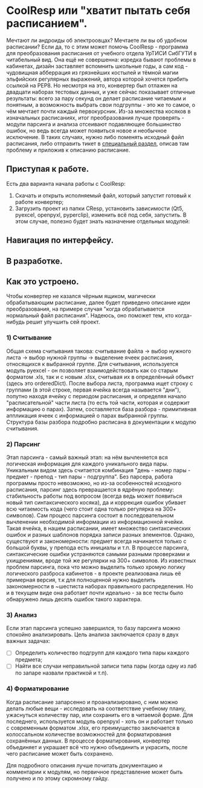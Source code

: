 # CoolResp или "хватит пытать себя расписанием".
Мечтают ли андроиды об электроовцах? Мечтаете ли вы об удобном расписании? Если да, то с этим может помочь CoolResp - программа для преобразования расписания от учебного отдела УрТИСИ СибГУТИ в читабельный вид.
Она ещё не совершенна: изредка бывают проблемы в кабинетах, дизайн заставляет вспомнить школьные годы, а сам код - чудовищная абберрация из грязнейших костылей и тёмной магии эльфийских регулярных выражений, автора которой хочется прибить ссылкой на PEP8. Но несмотря на это, конвертер был отлажен на двадцати наборах тестовых данных, и уже сейчас показывает отличные результаты: всего за пару секунд он делает расписание читаемым и понятным, а возможность выбрать свои подгруппы - это же то самое, о чём мечтает почти каждый первокурсник.
Из-за множества косяков в изначальных расписаниях, итог преобразования лучше проверять - модули парсинга и анализа отсеивают подавляющее большинство ошибок, но ведь всегда может появиться новое и необычное исключение. В таких случаях, нужно либо поменять исходный файл расписания, либо отправить тикет в [специальный раздел](https://github.com/DK905/CoolResp/issues), описав там проблему и приложив к описанию расписание.

## Приступая к работе.
Есть два варианта начала работы с CoolResp:
1) Скачать и открыть исполняемый файл, который запустит готовый к работе конвертер;
2) Загрузить проект из папки CResp, установить зависимости (Qt5, pyexcel, openpyxl, pyperclip), изменить всё под себя, запустить. В этом случае, полезно будет знать назначение отдельных модулей:

## Навигация по интерфейсу.


## В разработке.


## Как это устроено.
Чтобы конвертер не казался чёрным ящиком, магически обрабатывающим расписание, далее будет приведено описание идеи преобразования, на примере случая "когда обрабатывается нормальный файл расписания". Надеюсь, оно поможет тем, кто когда-нибудь решит улучшить сей проект.
### 1) Считывание
Общая схема считывания такова: считывание файла -> выбор нужного листа -> выбор нужной группы -> выделение ячеек расписания, относящихся к выбранной группе.
Для считывания, используется модуль pyexcel - он позволяет взаимодействовать как со старым форматом .xls, так и с новым .xlsx, считывая их в определённый объект (здесь это orderedDict).
После выбора листа, программа ищет строку с группами (в этой строке, первая ячейка всегда называется "дни"), попутно находя ячейку с периодом расписания, и определяя начало "расписательной" части листа (то есть той части, которая и содержит информацию о парах). 
Затем, составляется база разбора - примитивная аппликация ячеек с информацией о парах выбранной группы. Структура базы разбора подробно расписана в документации к модулю считывания.
### 2) Парсинг
Этап парсинга - самый важный этап: на нём вычленяется вся логическая информация для каждого уникального вида пары. Уникальным видом здесь считается комбинация "день - номер пары - предмет - препод - тип пары - подгруппа". Без парсера, работа программы просто невозможно, но из-за особенностей исходного расписания, парсинг здесь превращается в ядрёную проблему: стабильность работы под вопросом (всегда ведь может появиться новый тип синтаксического косяка), да и коррекция ошибок убивает всю читаемость кода (чего стоит одна только регулярка на 300+ символов).
Сам процесс парсинга состоит в последовательном вычленении необходимой информации из информационной ячейки. Такая ячейка, в нашем расписании, имеет множество синтаксических ошибок и разных шаблонов порядка записи разных элементов. Однако, существуют и закономерности: предмет всегда начинается только с большой буквы, у препода есть инициалы и т.п.
В процессе парсинга, синтаксические ошибки устраняются самыми разными проверками и ухищрениями, вроде той же регулярки на 300+ символов.
Из известных проблем парсинга, пока что можно выделить только хромую логику логического разброса кабинетов - в проекте реализована лишь её примерная версия, т.к для полноценной нужно выделить закономерности в ~шестиста наборах правильного распределения. Но и в текущем виде она работает почти идеально - за все тесты было обнаружено лишь десять ошибок такого характера.
### 3) Анализ
Если этап парсинга успешно завершился, то базу парсинга можно спокойно анализировать.
Цель анализа заключается сразу в двух важных задачах:
- [ ] Определить количество подгрупп для каждого типа пары каждого предмета;
- [ ] Найти все случаи неправильной записи типа пары (когда одну из лаб по запаре назвали практикой и т.п).
### 4) Форматирование
Когда расписание запарсенно и проанализировано, с ним можно делать любые вещи - исследовать на соответствие учебному плану, ужаснуться количеству пар, или сохранить его в читаемой форме.
Для последнего, используется модуль openpyxl - хоть он и работает только с современным форматом .xlsx, его преимущество заключается в колоссальном количестве возможностей для форматирования сохранённых данных.
В процессе форматирования, конвертер объединяет и украшает всё что нужно объединить и украсить, после чего расписание может быть сохранено.

Для подробного описания лучше почитать документацию и комментарии к модулям, но первичное представление может быть получено и по этому скромному гайду.
